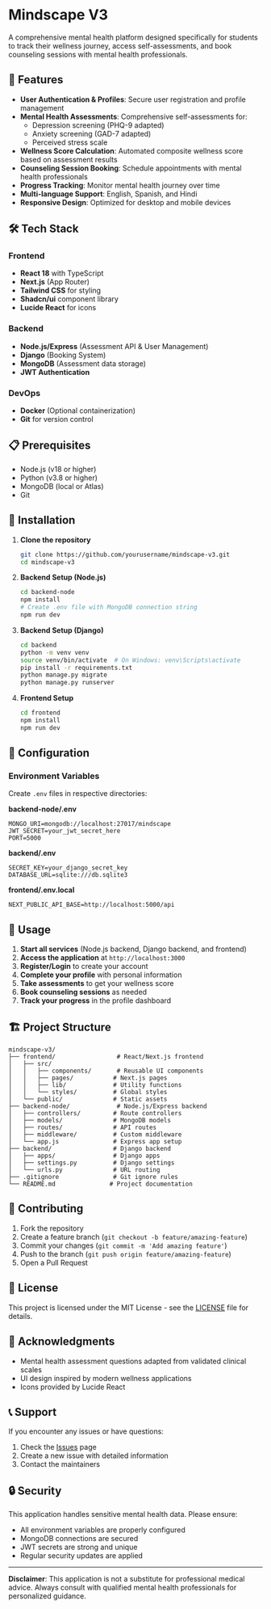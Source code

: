 # Mindscape V3

A comprehensive mental health platform designed specifically for students to track their wellness journey, access self-assessments, and book counseling sessions with mental health professionals.

## 🌟 Features

- **User Authentication & Profiles**: Secure user registration and profile management
- **Mental Health Assessments**: Comprehensive self-assessments for:
  - Depression screening (PHQ-9 adapted)
  - Anxiety screening (GAD-7 adapted)
  - Perceived stress scale
- **Wellness Score Calculation**: Automated composite wellness score based on assessment results
- **Counseling Session Booking**: Schedule appointments with mental health professionals
- **Progress Tracking**: Monitor mental health journey over time
- **Multi-language Support**: English, Spanish, and Hindi
- **Responsive Design**: Optimized for desktop and mobile devices

## 🛠 Tech Stack

### Frontend
- **React 18** with TypeScript
- **Next.js** (App Router)
- **Tailwind CSS** for styling
- **Shadcn/ui** component library
- **Lucide React** for icons

### Backend
- **Node.js/Express** (Assessment API & User Management)
- **Django** (Booking System)
- **MongoDB** (Assessment data storage)
- **JWT Authentication**

### DevOps
- **Docker** (Optional containerization)
- **Git** for version control

## 📋 Prerequisites

- Node.js (v18 or higher)
- Python (v3.8 or higher)
- MongoDB (local or Atlas)
- Git

## 🚀 Installation

1. **Clone the repository**
   ```bash
   git clone https://github.com/yourusername/mindscape-v3.git
   cd mindscape-v3
   ```

2. **Backend Setup (Node.js)**
   ```bash
   cd backend-node
   npm install
   # Create .env file with MongoDB connection string
   npm run dev
   ```

3. **Backend Setup (Django)**
   ```bash
   cd backend
   python -m venv venv
   source venv/bin/activate  # On Windows: venv\Scripts\activate
   pip install -r requirements.txt
   python manage.py migrate
   python manage.py runserver
   ```

4. **Frontend Setup**
   ```bash
   cd frontend
   npm install
   npm run dev
   ```

## 🔧 Configuration

### Environment Variables

Create `.env` files in respective directories:

**backend-node/.env**
```
MONGO_URI=mongodb://localhost:27017/mindscape
JWT_SECRET=your_jwt_secret_here
PORT=5000
```

**backend/.env**
```
SECRET_KEY=your_django_secret_key
DATABASE_URL=sqlite:///db.sqlite3
```

**frontend/.env.local**
```
NEXT_PUBLIC_API_BASE=http://localhost:5000/api
```

## 📖 Usage

1. **Start all services** (Node.js backend, Django backend, and frontend)
2. **Access the application** at `http://localhost:3000`
3. **Register/Login** to create your account
4. **Complete your profile** with personal information
5. **Take assessments** to get your wellness score
6. **Book counseling sessions** as needed
7. **Track your progress** in the profile dashboard

## 🏗 Project Structure

```
mindscape-v3/
├── frontend/                 # React/Next.js frontend
│   ├── src/
│   │   ├── components/       # Reusable UI components
│   │   ├── pages/           # Next.js pages
│   │   ├── lib/             # Utility functions
│   │   └── styles/          # Global styles
│   └── public/              # Static assets
├── backend-node/             # Node.js/Express backend
│   ├── controllers/         # Route controllers
│   ├── models/              # MongoDB models
│   ├── routes/              # API routes
│   ├── middleware/          # Custom middleware
│   └── app.js               # Express app setup
├── backend/                 # Django backend
│   ├── apps/                # Django apps
│   ├── settings.py          # Django settings
│   └── urls.py              # URL routing
├── .gitignore               # Git ignore rules
└── README.md               # Project documentation
```

## 🤝 Contributing

1. Fork the repository
2. Create a feature branch (`git checkout -b feature/amazing-feature`)
3. Commit your changes (`git commit -m 'Add amazing feature'`)
4. Push to the branch (`git push origin feature/amazing-feature`)
5. Open a Pull Request

## 📝 License

This project is licensed under the MIT License - see the [LICENSE](LICENSE) file for details.

## 🙏 Acknowledgments

- Mental health assessment questions adapted from validated clinical scales
- UI design inspired by modern wellness applications
- Icons provided by Lucide React

## 📞 Support

If you encounter any issues or have questions:

1. Check the [Issues](https://github.com/yourusername/mindscape-v3/issues) page
2. Create a new issue with detailed information
3. Contact the maintainers

## 🔒 Security

This application handles sensitive mental health data. Please ensure:
- All environment variables are properly configured
- MongoDB connections are secured
- JWT secrets are strong and unique
- Regular security updates are applied

---

**Disclaimer**: This application is not a substitute for professional medical advice. Always consult with qualified mental health professionals for personalized guidance.